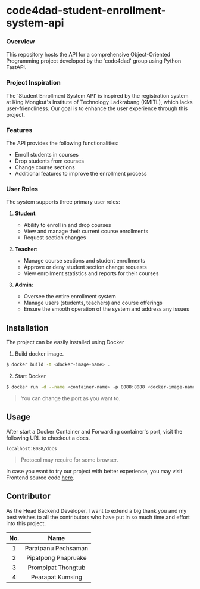 # code4dad-student-enrollment-system-api


### Overview
This repository hosts the API for a comprehensive Object-Oriented Programming project developed by the 'code4dad' group using Python FastAPI.

### Project Inspiration
The 'Student Enrollment System API' is inspired by the registration system at King Mongkut's Institute of Technology Ladkrabang (KMITL), which lacks user-friendliness. Our goal is to enhance the user experience through this project.

### Features
The API provides the following functionalities:
-   Enroll students in courses
-   Drop students from courses
-   Change course sections
-   Additional features to improve the enrollment process

### User Roles
The system supports three primary user roles:

1.  **Student**:
    -   Ability to enroll in and drop courses
    -   View and manage their current course enrollments
    -   Request section changes

2.  **Teacher**:
    -   Manage course sections and student enrollments
    -   Approve or deny student section change requests
    -   View enrollment statistics and reports for their courses

3.  **Admin**:
    -   Oversee the entire enrollment system
    -   Manage users (students, teachers) and course offerings
    -   Ensure the smooth operation of the system and address any issues

## Installation
The project can be easily installed using Docker

1. Build docker image.
```bash
$ docker build -t <docker-image-name> .
```

2. Start Docker
```bash
$ docker run -d --name <container-name> -p 8088:8088 <docker-image-name>
```
> You can change the port as you want to.

## Usage
After start a Docker Container and Forwarding container's port, visit the following URL to checkout a docs.
```
localhost:8088/docs
```
> Protocol may require for some browser.

In case you want to try our project with better experience, you may visit Frontend source code [here](https://github.com/Pipatpong-P23/code4dad-student-enrollment-system-frontend).

## Contributor
As the Head Backend Developer, I want to extend a big thank you and my best wishes to all the contributors who have put in so much time and effort into this project.

| **No.** 	| **Name** 	|
|:---:	|:---:	|
| 1 	| Paratpanu Pechsaman 	|
| 2 	| Pipatpong Pnapruake 	|
| 3 	| Prompipat Thongtub 	|
| 4 	| Pearapat Kumsing 	|